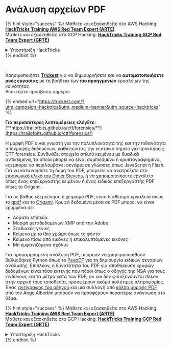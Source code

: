 # Ανάλυση αρχείων PDF

{% hint style="success" %}
Μάθετε και εξασκηθείτε στο AWS Hacking:<img src="/.gitbook/assets/arte.png" alt="" data-size="line">[**HackTricks Training AWS Red Team Expert (ARTE)**](https://training.hacktricks.xyz/courses/arte)<img src="/.gitbook/assets/arte.png" alt="" data-size="line">\
Μάθετε και εξασκηθείτε στο GCP Hacking: <img src="/.gitbook/assets/grte.png" alt="" data-size="line">[**HackTricks Training GCP Red Team Expert (GRTE)**<img src="/.gitbook/assets/grte.png" alt="" data-size="line">](https://training.hacktricks.xyz/courses/grte)

<details>

<summary>Υποστήριξη HackTricks</summary>

* Ελέγξτε τα [**σχέδια συνδρομής**](https://github.com/sponsors/carlospolop)!
* **Εγγραφείτε στην** 💬 [**ομάδα Discord**](https://discord.gg/hRep4RUj7f) ή στην [**ομάδα telegram**](https://t.me/peass) ή **ακολουθήστε** μας στο **Twitter** 🐦 [**@hacktricks\_live**](https://twitter.com/hacktricks\_live)**.**
* **Μοιραστείτε κόλπα hacking υποβάλλοντας PRs στα** [**HackTricks**](https://github.com/carlospolop/hacktricks) και [**HackTricks Cloud**](https://github.com/carlospolop/hacktricks-cloud) github repos.

</details>
{% endhint %}

<figure><img src="../../../.gitbook/assets/image (3) (1) (1) (1) (1) (1) (1).png" alt=""><figcaption></figcaption></figure>

\
Χρησιμοποιήστε [**Trickest**](https://trickest.com/?utm\_campaign=hacktrics\&utm\_medium=banner\&utm\_source=hacktricks) για να δημιουργήσετε και να **αυτοματοποιήσετε ροές εργασίας** με τη βοήθεια των **πιο προηγμένων** εργαλείων της κοινότητας.\
Αποκτήστε πρόσβαση σήμερα:

{% embed url="https://trickest.com/?utm_campaign=hacktrics&utm_medium=banner&utm_source=hacktricks" %}

**Για περισσότερες λεπτομέρειες ελέγξτε:** [**https://trailofbits.github.io/ctf/forensics/**](https://trailofbits.github.io/ctf/forensics/)

Η μορφή PDF είναι γνωστή για την πολυπλοκότητά της και την πιθανότητα απόκρυψης δεδομένων, καθιστώντας την κεντρικό σημείο για προκλήσεις CTF forensics. Συνδυάζει στοιχεία απλού κειμένου με δυαδικά αντικείμενα, τα οποία μπορεί να είναι συμπιεσμένα ή κρυπτογραφημένα, και μπορεί να περιλαμβάνει σενάρια σε γλώσσες όπως JavaScript ή Flash. Για να κατανοήσετε τη δομή του PDF, μπορείτε να ανατρέξετε στο [εισαγωγικό υλικό του Didier Stevens](https://blog.didierstevens.com/2008/04/09/quickpost-about-the-physical-and-logical-structure-of-pdf-files/), ή να χρησιμοποιήσετε εργαλεία όπως ένας επεξεργαστής κειμένου ή ένας ειδικός επεξεργαστής PDF όπως το Origami.

Για σε βάθος εξερεύνηση ή χειρισμό PDF, είναι διαθέσιμα εργαλεία όπως το [qpdf](https://github.com/qpdf/qpdf) και το [Origami](https://github.com/mobmewireless/origami-pdf). Κρυφά δεδομένα μέσα σε PDF μπορεί να είναι κρυμμένα σε:

* Αόρατα επίπεδα
* Μορφή μεταδεδομένων XMP από την Adobe
* Σταδιακές γενιές
* Κείμενο με το ίδιο χρώμα όπως το φόντο
* Κείμενο πίσω από εικόνες ή επικαλυπτόμενες εικόνες
* Μη εμφανιζόμενα σχόλια

Για προσαρμοσμένη ανάλυση PDF, μπορούν να χρησιμοποιηθούν βιβλιοθήκες Python όπως το [PeepDF](https://github.com/jesparza/peepdf) για τη δημιουργία ειδικών σεναρίων ανάλυσης. Επιπλέον, η δυνατότητα του PDF για αποθήκευση κρυφών δεδομένων είναι τόσο εκτενής που πόροι όπως ο οδηγός της NSA για τους κινδύνους και τα μέτρα κατά των PDF, αν και δεν φιλοξενούνται πλέον στην αρχική τους τοποθεσία, προσφέρουν ακόμα πολύτιμες πληροφορίες. Ένας [αντίγραφος του οδηγού](http://www.itsecure.hu/library/file/Biztons%C3%A1gi%20%C3%BAtmutat%C3%B3k/Alkalmaz%C3%A1sok/Hidden%20Data%20and%20Metadata%20in%20Adobe%20PDF%20Files.pdf) και μια συλλογή από [κόλπα μορφής PDF](https://github.com/corkami/docs/blob/master/PDF/PDF.md) από τον Ange Albertini μπορούν να προσφέρουν περαιτέρω ανάγνωση στο θέμα.

{% hint style="success" %}
Μάθετε και εξασκηθείτε στο AWS Hacking:<img src="/.gitbook/assets/arte.png" alt="" data-size="line">[**HackTricks Training AWS Red Team Expert (ARTE)**](https://training.hacktricks.xyz/courses/arte)<img src="/.gitbook/assets/arte.png" alt="" data-size="line">\
Μάθετε και εξασκηθείτε στο GCP Hacking: <img src="/.gitbook/assets/grte.png" alt="" data-size="line">[**HackTricks Training GCP Red Team Expert (GRTE)**<img src="/.gitbook/assets/grte.png" alt="" data-size="line">](https://training.hacktricks.xyz/courses/grte)

<details>

<summary>Υποστήριξη HackTricks</summary>

* Ελέγξτε τα [**σχέδια συνδρομής**](https://github.com/sponsors/carlospolop)!
* **Εγγραφείτε στην** 💬 [**ομάδα Discord**](https://discord.gg/hRep4RUj7f) ή στην [**ομάδα telegram**](https://t.me/peass) ή **ακολουθήστε** μας στο **Twitter** 🐦 [**@hacktricks\_live**](https://twitter.com/hacktricks\_live)**.**
* **Μοιραστείτε κόλπα hacking υποβάλλοντας PRs στα** [**HackTricks**](https://github.com/carlospolop/hacktricks) και [**HackTricks Cloud**](https://github.com/carlospolop/hacktricks-cloud) github repos.

</details>
{% endhint %}
